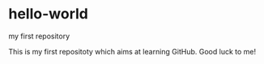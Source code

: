 # hello-world
my first repository

This is my first repositoty which aims at learning GitHub. Good luck to me!
